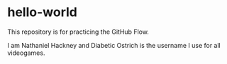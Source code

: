 # hello-world
This repository is for practicing the GitHub Flow.

I am Nathaniel Hackney and Diabetic Ostrich is the username I use for all videogames.
